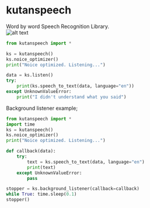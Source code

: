# kutanspeech
Word by word Speech Recognition Library.
</br>
![alt text](https://i.hizliresim.com/R83tYd.png)
</br>
```py
from kutanspeech import *

ks = kutanspeech()
ks.noice_optimizer()
print("Noice optimized. Listening...")

data = ks.listen()
try:
    print(ks.speech_to_text(data, language="en"))
except UnknownValueError:
    print("I didn't understand what you said")
```

Background listener example;
```py
from kutanspeech import *
import time
ks = kutanspeech()
ks.noice_optimizer()
print("Noice optimized. Listening...")

def callback(data):
    try:
        text = ks.speech_to_text(data, language="en")
        print(text)
    except UnknownValueError:
        pass

stopper = ks.background_listener(callback=callback)
while True: time.sleep(0.1)
stopper()
```
